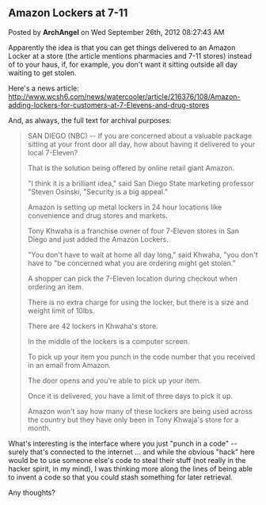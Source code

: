 ## Amazon Lockers at 7-11
Posted by **ArchAngel** on Wed September 26th, 2012 08:27:43 AM

Apparently the idea is that you can get things delivered to an Amazon Locker at
a store (the article mentions pharmacies and 7-11 stores) instead of to your
haus, if, for example, you don't want it sitting outside all day waiting to get
stolen.

Here's a news article:
<http://www.wcsh6.com/news/watercooler/article/216376/108/Amazon-adding-lockers-for-customers-at-7-Elevens-and-drug-stores>

And, as always, the full text for archival purposes:

> SAN DIEGO (NBC) -- If you are concerned about a valuable package sitting at
> your front door all day, how about having it delivered to your local 7-Eleven?
>
> That is the solution being offered by online retail giant Amazon.
>
> "I think it is a brilliant idea," said San Diego State marketing professor
> "Steven Osinski, "Security is a big appeal."
>
> Amazon is setting up metal lockers in 24 hour locations like convenience and
> drug stores and markets.
>
> Tony Khwaha is a franchise owner of four 7-Eleven stores in San Diego and just
> added the Amazon Lockers.
>
> "You don't have to wait at home all day long," said Khwaha, "you don't have to
> "be concerned what you are ordering might get stolen."
>
> A shopper can pick the 7-Eleven location during checkout when ordering an
> item.
>
> There is no extra charge for using the locker, but there is a size and weight
> limit of 10lbs.
>
> There are 42 lockers in Khwaha's store.
>
> In the middle of the lockers is a computer screen.
>
> To pick up your item you punch in the code number that you received in an
> email from Amazon.
>
> The door opens and you're able to pick up your item.
>
> Once it is delivered, you have a limit of three days to pick it up.
>
> Amazon won't say how many of these lockers are being used across the country
> but they have only been in Tony Khwaja's store for a month.

What's interesting is the interface where you just "punch in a code" -- surely
that's connected to the internet ... and while the obvious "hack" here would be
to use someone else's code to steal their stuff (not really in the hacker
spirit, in my mind), I was thinking more along the lines of being able to invent
a code so that you could stash something for later retrieval.

Any thoughts?
